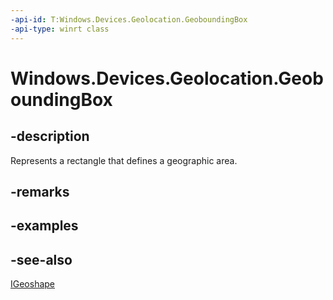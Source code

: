 ----api-id: T:Windows.Devices.Geolocation.GeoboundingBox
-api-type: winrt class
---<!-- Class syntax.public class GeoboundingBox : Windows.Devices.Geolocation.IGeoboundingBox, Windows.Devices.Geolocation.IGeoshape--># Windows.Devices.Geolocation.GeoboundingBox## -descriptionRepresents a rectangle that defines a geographic area.## -remarks## -examples## -see-also[IGeoshape](igeoshape.md)